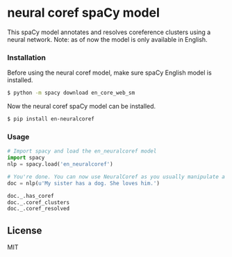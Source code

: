 # neural coref spaCy model

This spaCy model annotates and resolves coreference clusters using a neural network.
Note: as of now the model is only available in English. 

### Installation

Before using the neural coref model, make sure spaCy English model is installed. 

```sh
$ python -m spacy download en_core_web_sm
```
Now the neural coref spaCy model can be installed. 

```sh
$ pip install en-neuralcoref
```


### Usage

```python
# Import spacy and load the en_neuralcoref model
import spacy
nlp = spacy.load('en_neuralcoref')

# You're done. You can now use NeuralCoref as you usually manipulate a SpaCy document annotations.
doc = nlp(u'My sister has a dog. She loves him.')

doc._.has_coref
doc._.coref_clusters
doc._.coref_resolved
```

License
----

MIT
